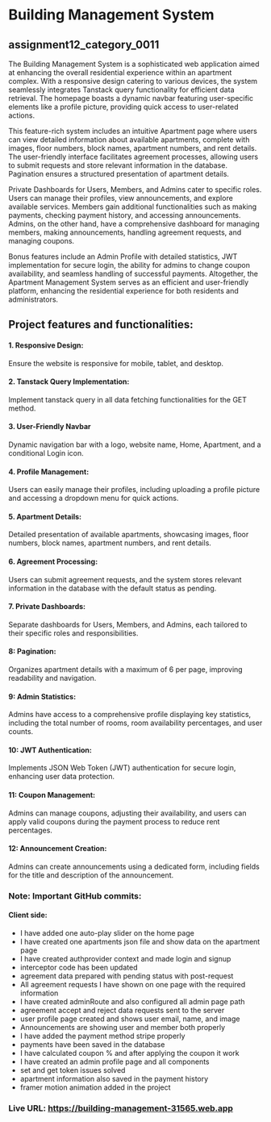 # Building Management System

## assignment12_category_0011

The Building Management System is a sophisticated web application aimed at enhancing the overall residential experience within an apartment complex. With a responsive design catering to various devices, the system seamlessly integrates Tanstack query functionality for efficient data retrieval. The homepage boasts a dynamic navbar featuring user-specific elements like a profile picture, providing quick access to user-related actions.

This feature-rich system includes an intuitive Apartment page where users can view detailed information about available apartments, complete with images, floor numbers, block names, apartment numbers, and rent details. The user-friendly interface facilitates agreement processes, allowing users to submit requests and store relevant information in the database. Pagination ensures a structured presentation of apartment details.

Private Dashboards for Users, Members, and Admins cater to specific roles. Users can manage their profiles, view announcements, and explore available services. Members gain additional functionalities such as making payments, checking payment history, and accessing announcements. Admins, on the other hand, have a comprehensive dashboard for managing members, making announcements, handling agreement requests, and managing coupons.

Bonus features include an Admin Profile with detailed statistics, JWT implementation for secure login, the ability for admins to change coupon availability, and seamless handling of successful payments. Altogether, the Apartment Management System serves as an efficient and user-friendly platform, enhancing the residential experience for both residents and administrators.

## Project features and functionalities:

#### 1. Responsive Design: 
Ensure the website is responsive for mobile, tablet, and desktop.

#### 2.	Tanstack Query Implementation:
Implement tanstack query in all data fetching functionalities for the GET method.

#### 3. User-Friendly Navbar
Dynamic navigation bar with a logo, website name, Home, Apartment, and a conditional Login icon.

#### 4.	Profile Management:
Users can easily manage their profiles, including uploading a profile picture and accessing a dropdown menu for quick actions.

#### 5.	Apartment Details:
Detailed presentation of available apartments, showcasing images, floor numbers, block names, apartment numbers, and rent details.

#### 6.	Agreement Processing: 
Users can submit agreement requests, and the system stores relevant information in the database with the default status as pending.

#### 7.	Private Dashboards:
Separate dashboards for Users, Members, and Admins, each tailored to their specific roles and responsibilities.

#### 8: Pagination:
Organizes apartment details with a maximum of 6 per page, improving readability and navigation.

#### 9: Admin Statistics:
Admins have access to a comprehensive profile displaying key statistics, including the total number of rooms, room availability percentages, and user counts.

#### 10: JWT Authentication:
Implements JSON Web Token (JWT) authentication for secure login, enhancing user data protection.

#### 11: Coupon Management:
Admins can manage coupons, adjusting their availability, and users can apply valid coupons during the payment process to reduce rent percentages.

#### 12: Announcement Creation:
Admins can create announcements using a dedicated form, including fields for the title and description of the announcement.

### Note: Important GitHub commits:
#### Client side:
* I have added one auto-play slider on the home page
* I have created one apartments json file and show data on the apartment page
* I have created authprovider context and made login and signup 
* interceptor code has been updated
* agreement data prepared with pending status with post-request
* All agreement requests I have shown on one page with the required information
* I have created adminRoute and also configured all admin page path
* agreement accept and reject data requests sent to the server
* user profile page created and shows user email, name, and image
* Announcements are showing user and member both properly
* I have added the payment method stripe properly
* payments have been saved in the database
* I have calculated coupon % and after applying the coupon it work
* I have created an admin profile page and all components
* set and get token issues solved
* apartment information also saved in the payment history
* framer motion animation added in the project


### Live URL: https://building-management-31565.web.app
